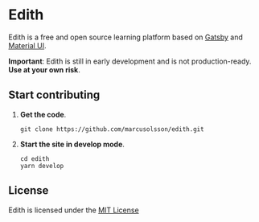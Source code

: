 # Edith

Edith is a free and open source learning platform based on [Gatsby](https://www.gatsbyjs.org/) and [Material UI](https://material-ui.com/).

**Important**: Edith is still in early development and is not production-ready. **Use at your own risk**.

## Start contributing

1. **Get the code**.

   ```
   git clone https://github.com/marcusolsson/edith.git
   ```

1. **Start the site in develop mode**.

   ```
   cd edith
   yarn develop
   ```

## License

Edith is licensed under the [MIT License](LICENSE)
